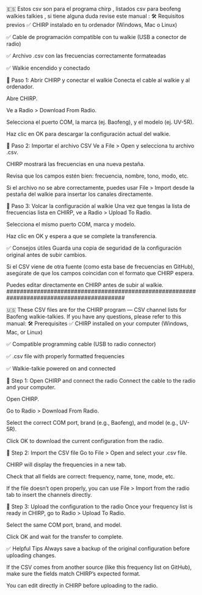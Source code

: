 🇪🇸 Estos csv son para el programa chirp , listados csv para beofeng walkies talkies , si tiene alguna duda revise este manual :
🛠️ Requisitos previos
✅ CHIRP instalado en tu ordenador (Windows, Mac o Linux)

✅ Cable de programación compatible con tu walkie (USB a conector de radio)

✅ Archivo .csv con las frecuencias correctamente formateadas

✅ Walkie encendido y conectado

📂 Paso 1: Abrir CHIRP y conectar el walkie
Conecta el cable al walkie y al ordenador.

Abre CHIRP.

Ve a Radio > Download From Radio.

Selecciona el puerto COM, la marca (ej. Baofeng), y el modelo (ej. UV-5R).

Haz clic en OK para descargar la configuración actual del walkie.

📄 Paso 2: Importar el archivo CSV
Ve a File > Open y selecciona tu archivo .csv.

CHIRP mostrará las frecuencias en una nueva pestaña.

Revisa que los campos estén bien: frecuencia, nombre, tono, modo, etc.

Si el archivo no se abre correctamente, puedes usar File > Import desde la pestaña del walkie para insertar los canales directamente.

🔄 Paso 3: Volcar la configuración al walkie
Una vez que tengas la lista de frecuencias lista en CHIRP, ve a Radio > Upload To Radio.

Selecciona el mismo puerto COM, marca y modelo.

Haz clic en OK y espera a que se complete la transferencia.

✅ Consejos útiles
Guarda una copia de seguridad de la configuración original antes de subir cambios.

Si el CSV viene de otra fuente (como esta base de frecuencias en GitHub), asegúrate de que los campos coincidan con el formato que CHIRP espera.

Puedes editar directamente en CHIRP antes de subir al walkie.
###########################################################################################

🇺🇸 These CSV files are for the CHIRP program — CSV channel lists for Baofeng walkie-talkies. If you have any questions, please refer to this manual:
🛠️ Prerequisites
✅ CHIRP installed on your computer (Windows, Mac, or Linux)

✅ Compatible programming cable (USB to radio connector)

✅ .csv file with properly formatted frequencies

✅ Walkie-talkie powered on and connected

📂 Step 1: Open CHIRP and connect the radio
Connect the cable to the radio and your computer.

Open CHIRP.

Go to Radio > Download From Radio.

Select the correct COM port, brand (e.g., Baofeng), and model (e.g., UV-5R).

Click OK to download the current configuration from the radio.

📄 Step 2: Import the CSV file
Go to File > Open and select your .csv file.

CHIRP will display the frequencies in a new tab.

Check that all fields are correct: frequency, name, tone, mode, etc.

If the file doesn’t open properly, you can use File > Import from the radio tab to insert the channels directly.

🔄 Step 3: Upload the configuration to the radio
Once your frequency list is ready in CHIRP, go to Radio > Upload To Radio.

Select the same COM port, brand, and model.

Click OK and wait for the transfer to complete.

✅ Helpful Tips
Always save a backup of the original configuration before uploading changes.

If the CSV comes from another source (like this frequency list on GitHub), make sure the fields match CHIRP’s expected format.

You can edit directly in CHIRP before uploading to the radio.
